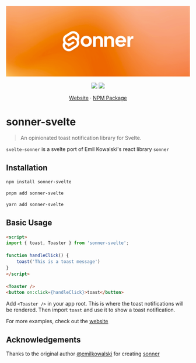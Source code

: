 <p align="center">
<img src="./banner.png" alt="" />
</p>
<p align="center">
<img src="https://img.shields.io/npm/l/sonner-svelte" />
<img src="https://img.shields.io/npm/v/sonner-svelte?color=cb3837" />
</p>
<p align="center">
<a href="https://sonner-svelte.vercel.app">Website</a> · <a href="https://npmjs.com/package/sonner-svelte">NPM Package</a>
</p>

# sonner-svelte

> An opinionated toast notification library for Svelte.

`svelte-sonner` is a svelte port of Emil Kowalski's react library `sonner`

## Installation

```bash
npm install sonner-svelte
```

```bash
pnpm add sonner-svelte
```

```bash
yarn add sonner-svelte
```

## Basic Usage

```html
<script>
import { toast, Toaster } from 'sonner-svelte';

function handleClick() {
    toast('This is a toast message')
}
</script>

<Toaster />
<button on:click={handleClick}>toast</button>
```

Add `<Toaster />` in your app root. This is where the toast notifications will be rendered. Then import `toast` and use it to show a toast notification.

For more examples, check out the [website](https://sonner-svelte.vercel.app/)

## Acknowledgements

Thanks to the original author [@emilkowalski](https://github.com/emilkowalski) for creating [sonner](https://github.com/emilkowalski/sonner)
